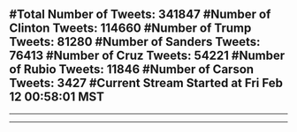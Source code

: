 #Total Number of Tweets: 341847 
#Number of Clinton Tweets: 114660
#Number of Trump Tweets: 81280
#Number of Sanders Tweets: 76413
#Number of Cruz Tweets: 54221
#Number of Rubio Tweets: 11846
#Number of Carson Tweets: 3427
#Current Stream Started at Fri Feb 12 00:58:01 MST
---
---
---
